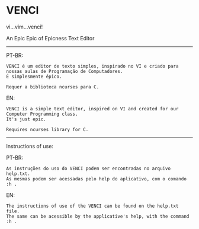 VENCI
=====

vi...vim...venci!

An Epic Epic of Epicness Text Editor

-----
PT-BR:

    VENCI é um editor de texto simples, inspirado no VI e criado para nossas aulas de Programação de Computadores.
    É simplesmente épico.

    Requer a biblioteca ncurses para C.


EN:

    VENCI is a simple text editor, inspired on VI and created for our Computer Programming class.
    It's just epic.

    Requires ncurses library for C.

-----
Instructions of use:

PT-BR:

    As instruções do uso do VENCI podem ser encontradas no arquivo help.txt. 
    As mesmas podem ser acessadas pelo help do aplicativo, com o comando :h .

EN:

    The instructions of use of the VENCI can be found on the help.txt file.
    The same can be acessible by the applicative's help, with the command :h .